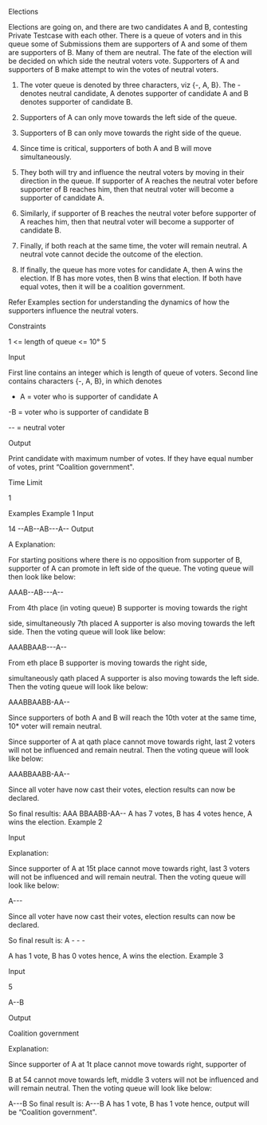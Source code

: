Elections

Elections are going on, and there are two candidates A and B, contesting
Private Testcase with each other. There is a queue of voters and in this queue some of
Submissions them are supporters of A and some of them are supporters of B. Many of
them are neutral. The fate of the election will be decided on which side the
neutral voters vote. Supporters of A and supporters of B make attempt to
win the votes of neutral voters.

1. The voter queue is denoted by three characters, viz {-, A, B}. The -
denotes neutral candidate, A denotes supporter of candidate A and B
denotes supporter of candidate B.


2. Supporters of A can only move towards the left side of the queue.
3. Supporters of B can only move towards the right side of the queue.

4. Since time is critical, supporters of both A and B will move
simultaneously.

5. They both will try and influence the neutral voters by moving in their
direction in the queue. If supporter of A reaches the neutral voter before
supporter of B reaches him, then that neutral voter will become a
supporter of candidate A.

6. Similarly, if supporter of B reaches the neutral voter before supporter of
A reaches him, then that neutral voter will become a supporter of
candidate B.

7. Finally, if both reach at the same time, the voter will remain neutral. A
neutral vote cannot decide the outcome of the election.

8. If finally, the queue has more votes for candidate A, then A wins the
election. If B has more votes, then B wins that election. If both have equal
votes, then it will be a coalition government.

Refer Examples section for understanding the dynamics of how the
supporters influence the neutral voters.

Constraints

1 <= length of queue <= 10° 5

Input

First line contains an integer which is length of queue of voters.
Second line contains characters {-, A, B}, in which denotes

- A = voter who is supporter of candidate A

-B = voter who is supporter of candidate B

-- = neutral voter

Output

Print candidate with maximum number of votes. If they have equal
number of votes, print “Coalition government".

Time Limit


1

Examples
Example 1
Input

14
--AB--AB---A--
Output

A
Explanation:

For starting positions where there is no opposition from supporter of B,
supporter of A can promote in left side of the queue. The voting queue will
then look like below:

AAAB--AB---A--

From 4th place (in voting queue) B supporter is moving towards the right

side, simultaneously 7th placed A supporter is also moving towards the
left side. Then the voting queue will look like below:

AAABBAAB---A--

From eth place B supporter is moving towards the right side,

simultaneously qath placed A supporter is also moving towards the left
side. Then the voting queue will look like below:

AAABBAABB-AA--

Since supporters of both A and B will reach the 10th voter at the same
time, 10* voter will remain neutral.

Since supporter of A at qath place cannot move towards right, last 2
voters will not be influenced and remain neutral. Then the voting queue
will look like below:

AAABBAABB-AA--

Since all voter have now cast their votes, election results can now be
declared.

So final resultis: AAA BBAABB-AA--
A has 7 votes, B has 4 votes hence, A wins the election.
Example 2

Input

Explanation:

Since supporter of A at 15t place cannot move towards right, last 3 voters
will not be influenced and will remain neutral. Then the voting queue will
look like below:

A---

Since all voter have now cast their votes, election results can now be
declared.

So final result is: A - - -

A has 1 vote, B has 0 votes hence, A wins the election.
Example 3

Input

5

A--B

Output

Coalition government

Explanation:

Since supporter of A at 1t place cannot move towards right, supporter of

B at 54 cannot move towards left, middle 3 voters will not be influenced
and will remain neutral. Then the voting queue will look like below:

A---B
So final result is: A---B
A has 1 vote, B has 1 vote hence, output will be “Coalition government".